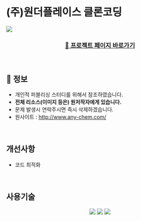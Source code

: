 # (주)원더플레이스 클론코딩
<a href="https://kimhyeoonju.github.io/clone-wp/">
  <img src="https://github.com/user-attachments/assets/97f86a88-31b7-44c5-8c21-98fef2532508">
</a>

<div style="margin: 0 auto; text-align: center;" align="center" >
  <h3 align="center">
    <a href="https://kimhyeoonju.github.io/clone-wp/" text-decoration="none">
        🔗 프로젝트 페이지 바로가기
    </a>
  </h3>
</div>

<br/>

## 🔎 정보

- 개인적 퍼블리싱 스터디를 위해서 참조하였습니다.
- <b>전체 리소스(이미지 등은) 원저작자에게 있습니다.</b>
- 문제 발생시 연락주시면 즉시 삭제하겠습니다.
- 원사이트 : http://www.any-chem.com/

<br/>

## 개선사항

- 코드 최적화

<br/>

## 사용기술
<div style="margin: 0 auto; text-align: center;" align="center">
  <img src="https://img.shields.io/badge/HTML5-E34F26?style=for-the-badge&logo=HTML5&logoColor=white">
  <img src="https://img.shields.io/badge/CSS3-1572B6?style=for-the-badge&logo=CSS3&logoColor=white">
  <img src="https://img.shields.io/badge/Javascript-F7DF1E?style=for-the-badge&logo=Javascript&logoColor=white">
</div>
